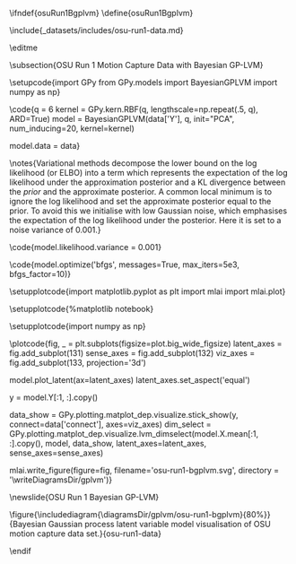 \ifndef{osuRun1Bgplvm}
\define{osuRun1Bgplvm}

\include{_datasets/includes/osu-run1-data.md}

\editme

\subsection{OSU Run 1 Motion Capture Data with Bayesian GP-LVM}

\setupcode{import GPy
from GPy.models import BayesianGPLVM
import numpy as np}


\code{q = 6
kernel = GPy.kern.RBF(q, lengthscale=np.repeat(.5, q), ARD=True)
model = BayesianGPLVM(data['Y'], q,
                      init="PCA",
                      num_inducing=20, kernel=kernel)

model.data = data}

\notes{Variational methods decompose the lower bound on the log likelihood (or ELBO) into a term which represents the expectation of the log likelihood under the approximation posterior and a KL divergence between the *prior* and the approximate posterior. A common local minimum is to ignore the log likelihood and set the approximate posterior equal to the prior. To avoid this we initialise with low Gaussian noise, which emphasises the expectation of the log likelihood under the posterior. Here it is set to a noise variance of 0.001.}

\code{model.likelihood.variance = 0.001}

\code{model.optimize('bfgs', messages=True, max_iters=5e3, bfgs_factor=10)}

\setupplotcode{import matplotlib.pyplot as plt
import mlai
import mlai.plot}

\setupplotcode{%matplotlib notebook}

\setupplotcode{import numpy as np}

\plotcode{fig, _ = plt.subplots(figsize=plot.big_wide_figsize)
latent_axes = fig.add_subplot(131)
sense_axes = fig.add_subplot(132)
viz_axes = fig.add_subplot(133, projection='3d')

model.plot_latent(ax=latent_axes)
latent_axes.set_aspect('equal')

y = model.Y[:1, :].copy()

data_show = GPy.plotting.matplot_dep.visualize.stick_show(y, connect=data['connect'], axes=viz_axes)
dim_select = GPy.plotting.matplot_dep.visualize.lvm_dimselect(model.X.mean[:1, :].copy(), 
                                                              model, 
							      data_show, 
							      latent_axes=latent_axes, 
							      sense_axes=sense_axes)

mlai.write_figure(figure=fig,
                  filename='osu-run1-bgplvm.svg', 
	           	  directory = '\writeDiagramsDir/gplvm')}


\newslide{OSU Run 1 Bayesian GP-LVM}

\figure{\includediagram{\diagramsDir/gplvm/osu-run1-bgplvm}{80%}}{Bayesian Gaussian process latent variable model visualisation of OSU motion capture data set.}{osu-run1-data}


\endif
